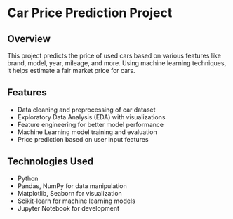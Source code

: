 # Car Price Prediction Project

## Overview
This project predicts the price of used cars based on various features like brand, model, year, mileage, and more. Using machine learning techniques, it helps estimate a fair market price for cars.

## Features
- Data cleaning and preprocessing of car dataset
- Exploratory Data Analysis (EDA) with visualizations
- Feature engineering for better model performance
- Machine Learning model training and evaluation
- Price prediction based on user input features

## Technologies Used
- Python
- Pandas, NumPy for data manipulation
- Matplotlib, Seaborn for visualization
- Scikit-learn for machine learning models
- Jupyter Notebook for development

